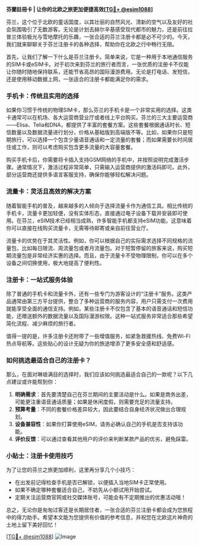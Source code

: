 **芬蘭註冊卡 | 让你的北欧之旅更加便捷高效[[TG💪+ @esim1088](https://t.me/s/esim1088)]**

芬兰，这个位于北欧的童话国度，以其壮丽的自然风光、清新的空气以及友好的社会氛围吸引了无数游客。无论是计划去赫尔辛基感受现代都市的魅力，还是前往拉普兰体验极光与雪地摩托的乐趣，一张合适的芬兰注册卡都是必不可少的。今天，我们就来聊聊关于芬兰注册卡的各种选择，帮助你在北欧之行中畅行无阻。

首先，让我们了解一下什么是芬兰注册卡。简单来说，它是一种用于本地通信服务的SIM卡或eSIM卡。对于初次来到芬兰的旅行者而言，一张优质的注册卡不仅能让你随时随地保持联系，还能节省高昂的国际漫游费用。无论是打电话、发短信，还是使用移动数据上网，一张适合的注册卡都能满足你的需求。

### 手机卡：传统且实用的选择

如果你习惯于传统的物理SIM卡，那么芬兰的手机卡是一个非常实用的选择。这类卡通常可以在机场、各大运营商营业厅或者线上平台购买。芬兰的三大主要运营商——Elisa、Telia和DNA，都提供了丰富的套餐方案。这些套餐根据通话时长、短信数量以及数据流量进行划分，价格从基础版到高端版不等。比如，如果你只是短期旅行，可以选择一个包含少量语音通话和一定流量的套餐；而如果需要长时间居住或工作，则可以考虑购买包含更多流量的大容量套餐。

购买手机卡后，你需要将卡插入支持GSM网络的手机中，并按照说明完成激活步骤。通常情况下，激活过程非常简单，只需输入运营商提供的激活码即可。此外，部分运营商还提供多语言客服支持，确保你能够轻松解决问题。

### 流量卡：灵活且高效的解决方案

随着智能手机的普及，越来越多的人倾向于选择流量卡作为通信工具。相比传统的手机卡，流量卡更加轻便，没有实体形态，直接通过电子设备下载并安装即可使用。在芬兰，eSIM技术已经相当成熟，许多智能手机都支持eSIM功能。这意味着你可以直接在线购买流量卡，无需等待邮寄或亲自前往营业厅。

流量卡的优势在于其灵活性。例如，你可以根据自己的实际需求选择不同规格的流量包，比如每日限流、周流量包或者月流量包。对于短暂停留的旅客来说，购买短期流量包是非常经济实惠的选择。而且，由于流量卡不受物理限制，你可以在多个设备之间切换使用，极大地提高了便利性。

### 注册卡：一站式服务体验

除了普通的手机卡和流量卡外，还有一些专门为游客设计的“注册卡”服务。这类产品通常由第三方平台提供，整合了多种运营商的服务内容，用户只需支付一次费用就能享受全面的通信支持。例如，某些注册卡不仅包含了基本的语音通话和短信功能，还赠送额外的数据流量以及国际漫游权限。这种一站式服务非常适合那些希望简化流程、减少麻烦的旅行者。

值得一提的是，许多注册卡还附带了一些增值服务，如紧急救援热线、免费Wi-Fi热点导航等。这些贴心的设计无疑为你的旅途增添了更多安全感和舒适感。

### 如何挑选最适合自己的注册卡？

那么，在面对琳琅满目的选择时，我们应该如何挑选最适合自己的一款呢？以下几点建议或许能帮到你：

1. **明确需求**：首先要清楚自己在芬兰期间的主要活动是什么。如果是商务出差，可能更注重语音通话质量；如果是休闲度假，则需要充足的流量支持。
2. **预算考量**：不同的套餐价格差异较大，因此要结合自身经济状况做出合理规划。
3. **设备兼容性**：如果你打算使用eSIM，请务必确认自己的手机是否支持该功能。
4. **评价反馈**：可以通过查看其他用户的评价来判断某款产品的优劣，避免踩雷。

### 小贴士：注册卡使用技巧

为了让您的芬兰之旅更加顺利，这里再分享几个小技巧：

- 在出发前记得检查手机是否已解锁，以便插入当地SIM卡正常使用。
- 如果不确定哪种套餐适合自己，不妨先从小额试用开始尝试。
- 定期关注运营商官网或社交媒体账号，可能会有不定期推出的优惠活动哦！

总之，无论你是匆匆过客还是长期居住者，一张合适的芬兰注册卡都会成为您旅程中的得力助手。希望本文能为您提供有价值的参考信息，并祝您在北欧这片神奇的土地上留下美好回忆！

[[TG💪+ @esim1088](https://t.me/s/esim1088)] 
![Image](https://i.postimg.cc/4NQfJmqS/Snipaste-2025-05-13-00-14-12.png)
